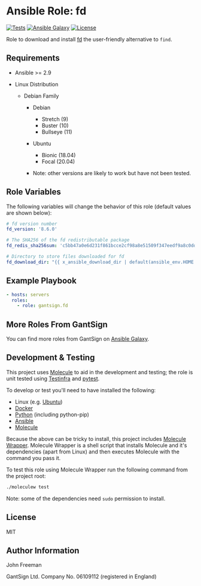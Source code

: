 Ansible Role: fd
================

[![Tests](https://github.com/gantsign/ansible_role_fd/workflows/Tests/badge.svg)](https://github.com/gantsign/ansible_role_fd/actions?query=workflow%3ATests)
[![Ansible Galaxy](https://img.shields.io/badge/ansible--galaxy-gantsign.fd-blue.svg)](https://galaxy.ansible.com/gantsign/fd)
[![License](https://img.shields.io/badge/license-MIT-blue.svg)](https://raw.githubusercontent.com/gantsign/ansible_role_fd/master/LICENSE)

Role to download and install [fd](https://github.com/sharkdp/fd) the
user-friendly alternative to `find`.

Requirements
------------

* Ansible >= 2.9

* Linux Distribution

    * Debian Family

        * Debian

            * Stretch (9)
            * Buster (10)
            * Bullseye (11)

        * Ubuntu

            * Bionic (18.04)
            * Focal (20.04)

        * Note: other versions are likely to work but have not been tested.

Role Variables
--------------

The following variables will change the behavior of this role (default values
are shown below):

```yaml
# fd version number
fd_version: '8.6.0'

# The SHA256 of the fd redistributable package
fd_redis_sha256sum: 'c5bb47a0e6d231f861bcce2cf98a8e51509f347eedf9a8c0dd84b86a1f708084'

# Directory to store files downloaded for fd
fd_download_dir: "{{ x_ansible_download_dir | default(ansible_env.HOME + '/.ansible/tmp/downloads') }}"
```

Example Playbook
----------------

```yaml
- hosts: servers
  roles:
    - role: gantsign.fd
```

More Roles From GantSign
------------------------

You can find more roles from GantSign on
[Ansible Galaxy](https://galaxy.ansible.com/gantsign).

Development & Testing
---------------------

This project uses [Molecule](http://molecule.readthedocs.io/) to aid in the
development and testing; the role is unit tested using
[Testinfra](http://testinfra.readthedocs.io/) and
[pytest](http://docs.pytest.org/).

To develop or test you'll need to have installed the following:

* Linux (e.g. [Ubuntu](http://www.ubuntu.com/))
* [Docker](https://www.docker.com/)
* [Python](https://www.python.org/) (including python-pip)
* [Ansible](https://www.ansible.com/)
* [Molecule](http://molecule.readthedocs.io/)

Because the above can be tricky to install, this project includes
[Molecule Wrapper](https://github.com/gantsign/molecule-wrapper). Molecule
Wrapper is a shell script that installs Molecule and it's dependencies (apart
from Linux) and then executes Molecule with the command you pass it.

To test this role using Molecule Wrapper run the following command from the
project root:

```bash
./moleculew test
```

Note: some of the dependencies need `sudo` permission to install.

License
-------

MIT

Author Information
------------------

John Freeman

GantSign Ltd.
Company No. 06109112 (registered in England)
